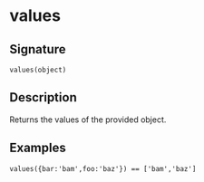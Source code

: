 # values

## Signature

`values(object)`

## Description

Returns the values of the provided object.

## Examples

```
values({bar:'bam',foo:'baz'}) == ['bam','baz']
```
